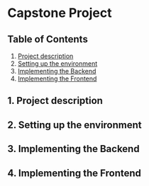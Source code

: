 # Capstone Project

## Table of Contents

1. [Project description](#1-project-description)
2. [Setting up the environment](#2-setting-up-the-environment)
3. [Implementing the Backend](#3-implementing-the-backend)
4. [Implementing the Frontend](#4-implementing-the-frontend)

## 1. Project description

## 2. Setting up the environment

## 3. Implementing the Backend

## 4. Implementing the Frontend

